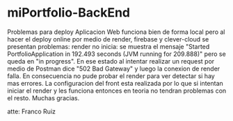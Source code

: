 # miPortfolio-BackEnd

Problemas para deploy
Aplicacion Web funciona bien de forma local pero al hacer el deploy online por medio de render, firebase y clever-cloud se presentan problemas:
render no inicia: se muestra el mensaje "Started PortfolioApplication in 192.493 seconds (JVM running for 209.888)" pero se queda en "in progress". 
En ese estado al intentar realizar un request por medio de Postman dice "502 Bad Gateway" y luego la conexion de render falla. 
En consecuencia no pude probar el render para ver detectar si hay mas errores. La configuracion del front esta realizada por lo que si intentan iniciar el render
y les funciona entonces en teoria no tendran problemas con el resto. Muchas gracias. 

atte: Franco Ruiz 



